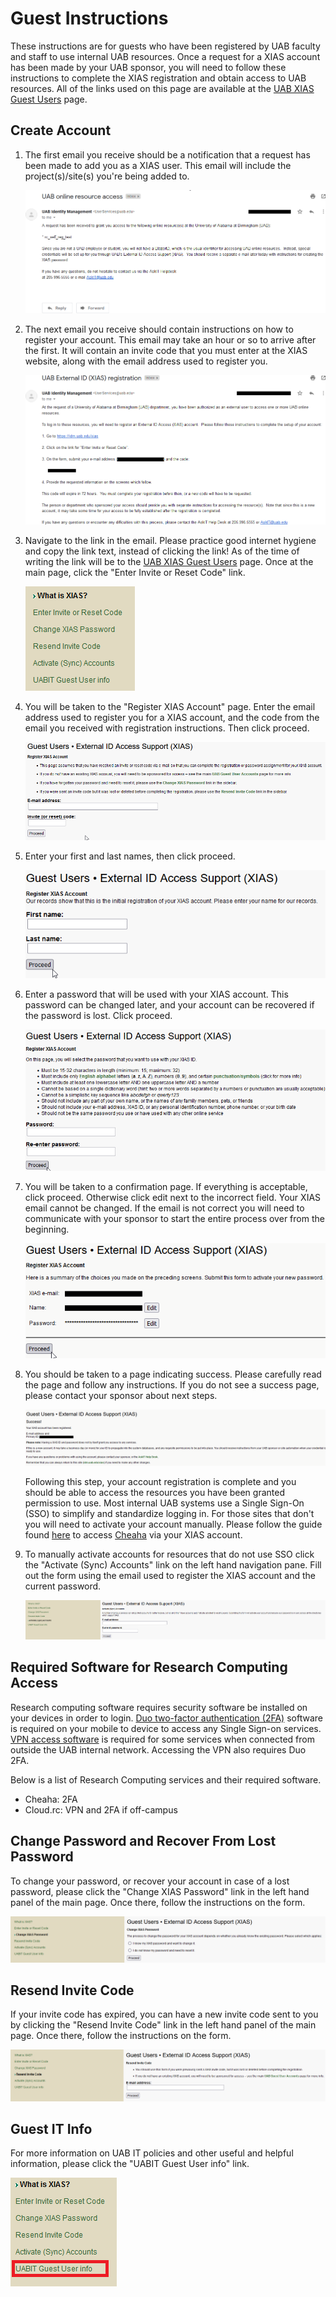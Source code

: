 # Guest Instructions

These instructions are for guests who have been registered by UAB faculty and staff to use internal UAB resources. Once a request for a XIAS account has been made by your UAB sponsor, you will need to follow these instructions to complete the XIAS registration and obtain access to UAB resources. All of the links used on this page are available at the [UAB XIAS Guest Users](https://apps.idm.uab.edu/xias/top) page.

## Create Account

1. The first email you receive should be a notification that a request has been made to add you as a XIAS user. This email will include the project(s)/site(s) you're being added to.

    ![!Email notification indicating a request has been made to register the user receiving the email. Contains a list of sites the request has been made for. Additional information is provided regarding the next email.](./images/xias_guest_001.png)

1. The next email you receive should contain instructions on how to register your account. This email may take an hour or so to arrive after the first. It will contain an invite code that you must enter at the XIAS website, along with the email address used to register you.

    ![!Email with instructions for completing XIAS user registration. The instructions include a link to the UAB XIAS Guest Users page https://apps.idm.uab.edu/xias/top and an invite code for registration.](./images/xias_guest_002.png)

1. Navigate to the link in the email. Please practice good internet hygiene and copy the link text, instead of clicking the link! As of the time of writing the link will be to the [UAB XIAS Guest Users](https://apps.idm.uab.edu/xias/top) page. Once at the main page, click the "Enter Invite or Reset Code" link.

    ![!Main UAB XIAS Guest Users page. Links are in the menu at left and include the "Enter Invite or Reset Code" link.](./images/xias_guest_003.png)

1. You will be taken to the "Register XIAS Account" page. Enter the email address used to register you for a XIAS account, and the code from the email you received with registration instructions. Then click proceed.

    ![!Register XIAS Account form. The form requires an email and invite code. A proceed button is highlighted.](./images/xias_guest_004.png)

1. Enter your first and last names, then click proceed.

    ![!Form requiring first and last name of the user. A proceed button is highlighted.](./images/xias_guest_006.png)

1. Enter a password that will be used with your XIAS account. This password can be changed later, and your account can be recovered if the password is lost. Click proceed.

    ![!Form requiring password and confirmation of password. A proceed button is highlighted.](./images/xias_guest_007.png)

1. You will be taken to a confirmation page. If everything is acceptable, click proceed. Otherwise click edit next to the incorrect field. Your XIAS email cannot be changed. If the email is not correct you will need to communicate with your sponsor to start the entire process over from the beginning.

    ![!Confirmation page summarizing previous forms. Listed are email, name and password. Password is obfuscated. Edit buttons are to the right of name and password. A proceed button is highlighted.](./images/xias_guest_008.png)

1. You should be taken to a page indicating success. Please carefully read the page and follow any instructions. If you do not see a success page, please contact your sponsor about next steps.

    ![!Registration success page with additional instructions and suggestions.](./images/xias_guest_009.png)

    Following this step, your account registration is complete and you should be able to access the resources you have been granted permission to use. Most internal UAB systems use a Single Sign-On (SSO) to simplify and standardize logging in. For those sites that don't you will need to activate your account manually. Please follow the guide found [here](index.md#what-is-next-and-how-to-login-to-services) to access [Cheaha](https://rc.uab.edu) via your XIAS account.

1. To manually activate accounts for resources that do not use SSO click the "Activate (Sync) Accounts" link on the left hand navigation pane. Fill out the form using the email used to register the XIAS account and the current password.

    ![!Activate (sync) accounts form. Form requires email address and current password.](./images/xias_guest_activate_accounts.png)

## Required Software for Research Computing Access

Research computing software requires security software be installed on your devices in order to login. [Duo two-factor authentication (2FA)](https://www.uab.edu/it/home/security/2-factor) software is required on your mobile to device to access any Single Sign-on services. [VPN access software](https://www.uab.edu/it/home/tech-solutions/network/vpn) is required for some services when connected from outside the UAB internal network. Accessing the VPN also requires Duo 2FA.

Below is a list of Research Computing services and their required software.

- Cheaha: 2FA
- Cloud.rc: VPN and 2FA if off-campus

## Change Password and Recover From Lost Password

To change your password, or recover your account in case of a lost password, please click the "Change XIAS Password" link in the left hand panel of the main page. Once there, follow the instructions on the form.

![!Change XIAS Password page.](./images/xias_guest_change_password.png)

## Resend Invite Code

If your invite code has expired, you can have a new invite code sent to you by clicking the "Resend Invite Code" link in the left hand panel of the main page. Once there, follow the instructions on the form.

![!Resend Invite Code page.](./images/xias_guest_resend.png)

## Guest IT Info

For more information on UAB IT policies and other useful and helpful information, please click the "UABIT Guest User info" link.

![!Guest IT Info landing page.](./images/xias_guest_it_info.png)
